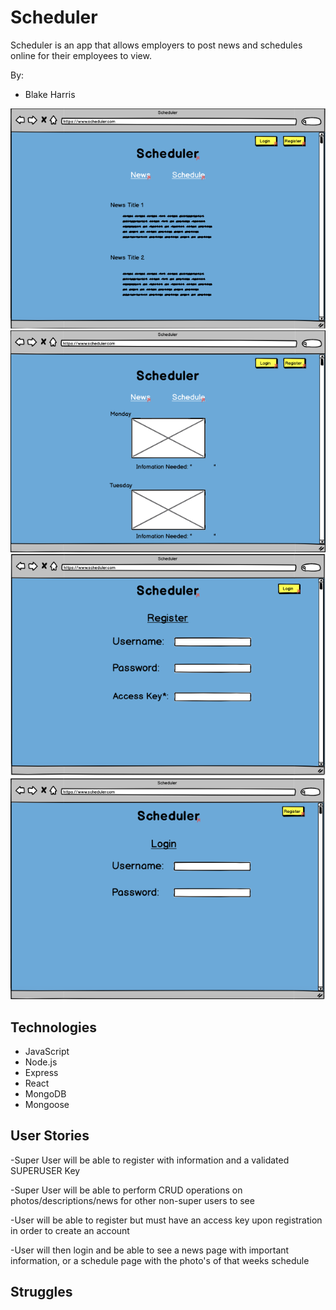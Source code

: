 # Scheduler
Scheduler is an app that allows employers to post news and schedules online for their employees to view.

By:
- Blake Harris

![News Page](./images/news.png)
![Schedule Page](./images/schedule.png)
![Register Page](./images/register.png)
![Login Page](./images/login.png)

## Technologies
- JavaScript
- Node.js
- Express
- React
- MongoDB
- Mongoose

## User Stories
-Super User will be able to register with information and a validated SUPERUSER Key

-Super User will be able to perform CRUD operations on photos/descriptions/news for other non-super users to see

-User will be able to register but must have an access key upon registration in order to create an account

-User will then login and be able to see a news page with important information, or a schedule page with the photo's of that weeks schedule

## Struggles

